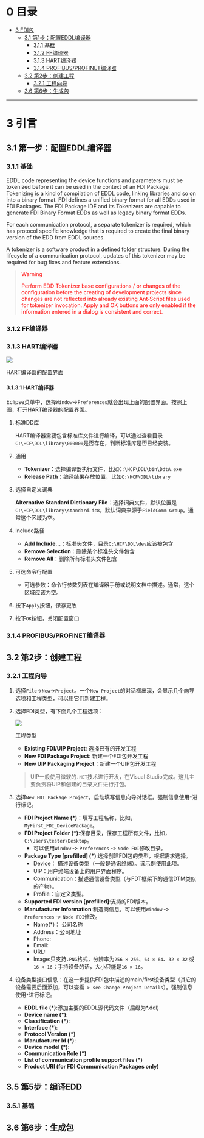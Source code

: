<h1 id="0">0 目录</h1>

* [3 FDI包](#3)
    - [3.1 第1步：配置EDDL编译器](#3.1)
        + [3.1.1 基础](#3.1.1)
        + [3.1.2 FF编译器](#3.1.2)
        + [3.1.3 HART编译器](#3.1.3)
        + [3.1.4 PROFIBUS/PROFINET编译器](#3.1.4)
    - [3.2 第2步：创建工程](#3.2)
        + [3.2.1 工程向导](#3.2.1)
    - [3.6 第6步：生成包](#3.6)


***

<h1 id="3">3 引言</h1>

<h2 id="3.1">3.1 第一步：配置EDDL编译器</h2>

<h3 id="3.1.1">3.1.1 基础</h3>

EDDL code representing the device functions and parameters must be tokenized before it can be used in the context of an FDI Package. Tokenizing is a kind of compilation of EDDL code, linking libraries and so on into a binary format. FDI defines a unified binary format for all EDDs used in FDI Packages. The FDI Package IDE and its Tokenizers are capable to generate FDI Binary Format EDDs as well as legacy binary format EDDs.

For each communication protocol, a separate tokenizer is required, which has protocol specific knowledge that is required to create the final binary version of the EDD from EDDL sources.

A tokenizer is a software product in a defined folder structure. During the lifecycle of a communication protocol, updates of this tokenizer may be required for bug fixes and feature extensions.

> <font color="red">Warning</font>
>
> <font color="red">Perform EDD Tokenizer base configurations / or changes of the configuration before the creating of development projects since changes are not reflected into already existing Ant‐Script files used for tokenizer invocation. Apply and OK buttons are only enabled if the information entered in a dialog is consistent and correct.</font>

<h3 id="3.1.2">3.1.2 FF编译器</h3>

<h3 id="3.1.3">3.1.3 HART编译器</h3>

<img id="Pic_3_1_3_1" src="https://raw.githubusercontent.com/tupelo-shen/my_test/master/doc/Industrial_field_bus/FDI/images/FDI_IDE_USER_GUIDE_3_1_3_1.PNG">

HART编译器的配置界面

<h4 id="3.1.3.1">3.1.3.1 HART编译器</h4>

Eclipse菜单中，选择`Window`->`Preferences`就会出现上面的配置界面。按照上图，打开HART编译器的配置界面。

1. 标准DD库

    HART编译器需要包含标准库文件进行编译，可以通过查看目录`C:\HCF\DDL\library\000000`是否存在，判断标准库是否已经安装。

2. 通用

    * **Tokenizer**：选择编译器执行文件，比如`C:\HCF\DDL\bin\DdtA.exe`
    * **Release Path**：编译结果存放位置，比如`C:\HCF\DDL\library`

3. 选择自定义词典

    **Alternative Standard Dictionary File**：选择词典文件，默认位置是`C:\HCF\DDL\library\standard.dc8`，默认词典来源于`FieldComm Group`。通常这个区域为空。

4. Include路径

    * **Add Include…**：标准头文件，目录`C:\HCF\DDL\dev`应该被包含
    * **Remove Selection**：删除某个标准头文件包含
    * **Remove All**：删除所有标准头文件包含

5. 可选命令行配置

    * 可选参数：命令行参数列表在编译器手册或说明文档中描述。通常，这个区域应该为空。

6. 按下`Apply`按钮，保存更改
7. 按下`OK`按钮，关闭配置窗口

<h3 id="3.1.4">3.1.4 PROFIBUS/PROFINET编译器</h3>

<h2 id="3.2">3.2 第2步：创建工程</h2>

<h3 id="3.2.1">3.2.1 工程向导</h3>

1. 选择`File`->`New`->`Project`。一个`New Project`的对话框出现，会显示几个向导选项和工程类型，可以用它们新建工程。
2. 选择FDI类型，有下面几个工程选项：

    <img id="Pic_3_2_1_1" src="https://raw.githubusercontent.com/tupelo-shen/my_test/master/doc/Industrial_field_bus/FDI/images/FDI_IDE_USER_GUIDE_3_2_1_1.PNG">

    工程类型

    * **Existing FDI/UIP Project**: 选择已有的开发工程
    * **New FDI Package Project**: 新建一个FDI包开发工程
    * **New UIP Packaging Project**：新建一个UIP包开发工程

    > UIP一般使用微软的`.NET`技术进行开发，在Visual Studio完成。这儿主要负责将UIP和创建的目录文件进行打包。


3. 选择`New FDI Package Project`，启动填写信息向导对话框。强制信息使用`*`进行标记。

    * **FDI Project Name (\*)**：填写工程名称，比如，`MyFirst_FDI_DevicePackage`。
    * **FDI Project Folder (\*)**:保存目录，保存工程所有文件，比如，`C:\Users\tester\Desktop`。
        - 可以使用`Window` ‐> `Preferences` ‐> `Node FDI`修改目录。
    * **Package Type \[prefilled\] (\*)**:选择创建FDI包的类型，根据需求选择。
        - Device： 描述设备类型（一般是通讯终端）。该示例使用此项。
        - UIP：用户终端设备上的用户界面程序。
        - Communication：描述通信设备类型（与FDT框架下的通信DTM类似的产物）。
        - Profile：自定义类型。
    * **Supported FDI version \[prefilled\]**:支持的FDI版本。
    * **Manufacturer Information**:制造商信息。可以使用`Window` ‐> `Preferences` ‐> `Node FDI`修改。
        - Name(*)： 公司名称
        - Address：公司地址
        - Phone:
        - Email:
        - URL:
        - Image:只支持`.PNG`格式，分辨率为`256 × 256`、`64 × 64`、`32 × 32` 或 `16 × 16`；手持设备的话，大小只能是`16 × 16`。
4. 设备类型接口信息：在这一步提供FDI包中描述的main/first设备类型（其它的设备需要后面添加，可以查看`‐> see Change Project Details`）。强制信息使用`*`进行标记。
    * **EDDL file (*)**:添加主要的EDDL源代码文件（后缀为\*.ddl)
    * **Device name (*)**:
    * **Classification (*)**:
    * **Interface (*)**:
    * **Protocol Version (*)**
    * **Manufacturer Id (*)**:
    * **Device model (*)**:
    * **Communication Role (*)**
    * **List of communication profile support files (*)**
    * **Product URI (for FDI Communication Packages only)**

<h2 id="3.5">3.5 第5步：编译EDD</h2>

<h3 id="3.5.1">3.5.1 基础</h3>


<h2 id="3.6">3.6 第6步：生成包</h2>
